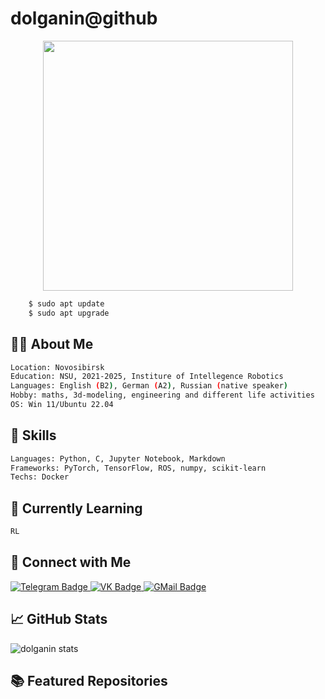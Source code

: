 # dolganin@github

<div id="header" align="center">
  <img src="https://upload.wikimedia.org/wikipedia/commons/thumb/e/e0/NewtonIteration_Ani.gif/1280px-NewtonIteration_Ani.gif" width="400"/>
</div>


```bash
    $ sudo apt update
    $ sudo apt upgrade
```

## 👨‍💻 About Me
```bash
Location: Novosibirsk
Education: NSU, 2021-2025, Institure of Intellegence Robotics
Languages: English (B2), German (A2), Russian (native speaker)
Hobby: maths, 3d-modeling, engineering and different life activities
OS: Win 11/Ubuntu 22.04
```

## 🚀 Skills
```bash
Languages: Python, C, Jupyter Notebook, Markdown
Frameworks: PyTorch, TensorFlow, ROS, numpy, scikit-learn
Techs: Docker
```

## 🌱 Currently Learning
```bash
RL
```


## 🔗 Connect with Me
<div id="badges">
  <a href="https://t.me/bolg_4rin">
    <img src="https://img.shields.io/badge/Telegram-blue?style=for-the-badge&logo=telegram&logoColor=white" alt="Telegram Badge"/>
  </a>
  <a href="https://vk.com/bolg_4rin">
    <img src="https://img.shields.io/badge/VK-blue?style=for-the-badge&logo=vk&logoColor=white" alt="VK Badge"/>
  </a>
  <a href="[8yp3r10@gmail.com](https://mail.google.com/mail/?view=cm&fs=1&to=8yp3r10@gmail.com&su=SUBJECT&body=BODY&bcc=8yp3r10@gmail.com)">
    <img src="https://img.shields.io/badge/GMail-white?style=for-the-badge&logo=gmail&logoColor=white" alt="GMail Badge"/>
  </a>
</div>

## 📈 GitHub Stats
![dolganin stats](https://github-readme-stats.vercel.app/api?username=yourusername&show_icons=true&hide_border=true)

## 📚 Featured Repositories
<!--
**dolganin/dolganin** is a ✨ _special_ ✨ repository because its `README.md` (this file) appears on your GitHub profile.

Here are some ideas to get you started:

- 🔭 I’m currently working on ...
- 🌱 I’m currently learning ...
- 👯 I’m looking to collaborate on ...
- 🤔 I’m looking for help with ...
- 💬 Ask me about ...
- 📫 How to reach me: ...
- 😄 Pronouns: ...
- ⚡ Fun fact: ...
-->
